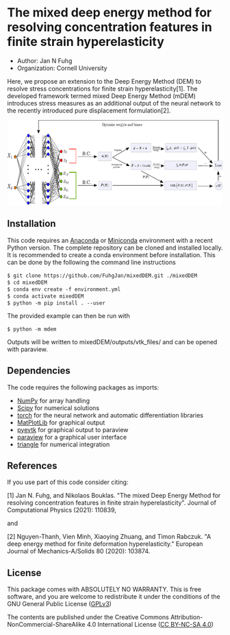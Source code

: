 # The mixed deep energy method for resolving concentration features in finite strain hyperelasticity

  - Author: Jan N Fuhg
  - Organization: Cornell University

Here, we propose an extension to the Deep Energy Method (DEM)
to resolve stress concentrations for finite strain hyperelasticity[1]. The developed framework termed mixed
Deep Energy Method (mDEM) introduces stress measures as an additional output of the neural network to
the recently introduced pure displacement formulation[2].

<p align="center">
<img align="middle" src="output/images/mDEM_Process.png" alt="mDEM scheme" width="600" height="200" />
</p>


## Installation
This code requires an [Anaconda](https://www.anaconda.com/products/individual) or [Miniconda](https://docs.conda.io/en/latest/miniconda.html) environment with a recent Python version.
The complete repository can be cloned and installed locally. It is recommended to create a conda environment before installation. This can be done by the following the command line instructions

```
$ git clone https://github.com/FuhgJan/mixedDEM.git ./mixedDEM
$ cd mixedDEM
$ conda env create -f environment.yml
$ conda activate mixedDEM
$ python -m pip install . --user

```
The provided example can then be run with

```
$ python -m mdem
```

Outputs will be written to mixedDEM/outputs/vtk_files/ and can be opened with paraview.



## Dependencies

The code requires the following packages as imports:

 - [NumPy](http://numpy.scipy.org) for array handling
 - [Scipy](https://www.scipy.org/) for numerical solutions
 - [torch](https://pytorch.org/) for the neural network and automatic differentiation libraries
 - [MatPlotLib](https://matplotlib.org/) for graphical output
 - [pyevtk](https://github.com/pyscience-projects/pyevtk) for graphical output to paraview
 - [paraview](https://www.paraview.org/python/) for a graphical user interface
 - [triangle](https://rufat.be/triangle/) for numerical integration


## References
If you use part of this code consider citing:

[1] Jan N. Fuhg, and Nikolaos Bouklas. "The mixed Deep Energy Method for resolving concentration features in finite strain hyperelasticity".
Journal of Computational Physics (2021): 110839,

and 

[2] Nguyen-Thanh, Vien Minh, Xiaoying Zhuang, and Timon Rabczuk. "A deep energy method for finite deformation hyperelasticity." European Journal of Mechanics-A/Solids 80 (2020): 103874.


## License

This package comes with ABSOLUTELY NO WARRANTY. This is free
software, and you are welcome to redistribute it under the conditions of
the GNU General Public License
([GPLv3](http://www.fsf.org/licensing/licenses/gpl.html))

The contents are published under the 
Creative Commons Attribution-NonCommercial-ShareAlike 4.0 International License
([CC BY-NC-SA 4.0](http://creativecommons.org/licenses/by-nc-sa/4.0/))
